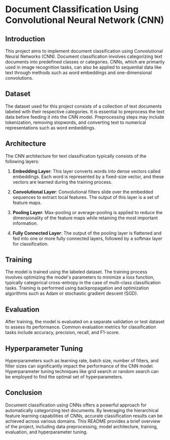 # Document Classification Using Convolutional Neural Network (CNN)

## Introduction

This project aims to implement document classification using Convolutional Neural Networks (CNN). Document classification involves categorizing text documents into predefined classes or categories. CNNs, which are primarily used in image recognition tasks, can also be applied to sequential data like text through methods such as word embeddings and one-dimensional convolutions.

## Dataset

The dataset used for this project consists of a collection of text documents labeled with their respective categories. It is essential to preprocess the text data before feeding it into the CNN model. Preprocessing steps may include tokenization, removing stopwords, and converting text to numerical representations such as word embeddings.

## Architecture

The CNN architecture for text classification typically consists of the following layers:

1. **Embedding Layer**: This layer converts words into dense vectors called embeddings. Each word is represented by a fixed-size vector, and these vectors are learned during the training process.
   
2. **Convolutional Layer**: Convolutional filters slide over the embedded sequences to extract local features. The output of this layer is a set of feature maps.
   
3. **Pooling Layer**: Max-pooling or average-pooling is applied to reduce the dimensionality of the feature maps while retaining the most important information.
   
4. **Fully Connected Layer**: The output of the pooling layer is flattened and fed into one or more fully connected layers, followed by a softmax layer for classification.

## Training

The model is trained using the labeled dataset. The training process involves optimizing the model's parameters to minimize a loss function, typically categorical cross-entropy in the case of multi-class classification tasks. Training is performed using backpropagation and optimization algorithms such as Adam or stochastic gradient descent (SGD).

## Evaluation

After training, the model is evaluated on a separate validation or test dataset to assess its performance. Common evaluation metrics for classification tasks include accuracy, precision, recall, and F1-score.

## Hyperparameter Tuning

Hyperparameters such as learning rate, batch size, number of filters, and filter sizes can significantly impact the performance of the CNN model. Hyperparameter tuning techniques like grid search or random search can be employed to find the optimal set of hyperparameters.

## Conclusion

Document classification using CNNs offers a powerful approach for automatically categorizing text documents. By leveraging the hierarchical feature learning capabilities of CNNs, accurate classification results can be achieved across various domains. This README provides a brief overview of the project, including data preprocessing, model architecture, training, evaluation, and hyperparameter tuning.
